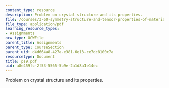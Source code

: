 ```yaml
---
content_type: resource
description: Problem on crystal structure and its properties.
file: /courses/3-60-symmetry-structure-and-tensor-properties-of-materials-fall-2005/a8e459fc2f5355655b9e2a1d8a1e14ec_ps9.pdf
file_type: application/pdf
learning_resource_types:
- Assignments
ocw_type: OCWFile
parent_title: Assignments
parent_type: CourseSection
parent_uid: d4d664a8-427a-e381-6e13-ce7dc8100c7a
resourcetype: Document
title: ps9.pdf
uid: a8e459fc-2f53-5565-5b9e-2a1d8a1e14ec
---
```

Problem on crystal structure and its properties.

